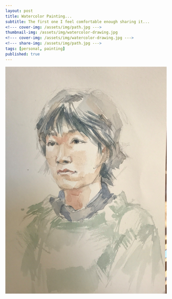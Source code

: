 ```yaml
---
layout: post
title: Watercolor Painting...
subtitle: The first one I feel comfortable enough sharing it...
<!--- cover-img: /assets/img/path.jpg --->
thumbnail-img: /assets/img/watercolor-drawing.jpg
<!--- cover-img: /assets/img/watercolor-drawing.jpg --->
<!--- share-img: /assets/img/path.jpg --->
tags: [personal, painting]
published: true
---
```


![Painting](/assets/img/watercolor-drawing.jpg)
